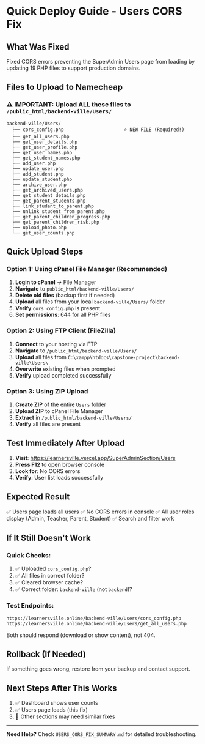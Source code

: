 # Quick Deploy Guide - Users CORS Fix

## What Was Fixed
Fixed CORS errors preventing the SuperAdmin Users page from loading by updating 19 PHP files to support production domains.

## Files to Upload to Namecheap

### ⚠️ IMPORTANT: Upload ALL these files to `/public_html/backend-ville/Users/`

```
backend-ville/Users/
  ├── cors_config.php                      ⭐ NEW FILE (Required!)
  ├── get_all_users.php
  ├── get_user_details.php
  ├── get_user_profile.php
  ├── get_user_names.php
  ├── get_student_names.php
  ├── add_user.php
  ├── update_user.php
  ├── add_student.php
  ├── update_student.php
  ├── archive_user.php
  ├── get_archived_users.php
  ├── get_student_details.php
  ├── get_parent_students.php
  ├── link_student_to_parent.php
  ├── unlink_student_from_parent.php
  ├── get_parent_children_progress.php
  ├── get_parent_children_risk.php
  ├── upload_photo.php
  └── get_user_counts.php
```

## Quick Upload Steps

### Option 1: Using cPanel File Manager (Recommended)

1. **Login to cPanel** → File Manager
2. **Navigate** to `public_html/backend-ville/Users/`
3. **Delete old files** (backup first if needed)
4. **Upload** all files from your local `backend-ville/Users/` folder
5. **Verify** `cors_config.php` is present
6. **Set permissions**: 644 for all PHP files

### Option 2: Using FTP Client (FileZilla)

1. **Connect** to your hosting via FTP
2. **Navigate** to `/public_html/backend-ville/Users/`
3. **Upload** all files from `C:\xampp\htdocs\capstone-project\backend-ville\Users\`
4. **Overwrite** existing files when prompted
5. **Verify** upload completed successfully

### Option 3: Using ZIP Upload

1. **Create ZIP** of the entire `Users` folder
2. **Upload ZIP** to cPanel File Manager
3. **Extract** in `/public_html/backend-ville/Users/`
4. **Verify** all files are present

## Test Immediately After Upload

1. **Visit**: https://learnersville.vercel.app/SuperAdminSection/Users
2. **Press F12** to open browser console
3. **Look for**: No CORS errors
4. **Verify**: User list loads successfully

## Expected Result

✅ Users page loads all users
✅ No CORS errors in console
✅ All user roles display (Admin, Teacher, Parent, Student)
✅ Search and filter work

## If It Still Doesn't Work

### Quick Checks:
1. ✅ Uploaded `cors_config.php`?
2. ✅ All files in correct folder?
3. ✅ Cleared browser cache?
4. ✅ Correct folder: `backend-ville` (not `backend`)?

### Test Endpoints:
```
https://learnersville.online/backend-ville/Users/cors_config.php
https://learnersville.online/backend-ville/Users/get_all_users.php
```

Both should respond (download or show content), not 404.

## Rollback (If Needed)

If something goes wrong, restore from your backup and contact support.

## Next Steps After This Works

1. ✅ Dashboard shows user counts
2. ✅ Users page loads (this fix)
3. 🔄 Other sections may need similar fixes

---

**Need Help?** Check `USERS_CORS_FIX_SUMMARY.md` for detailed troubleshooting.

